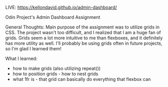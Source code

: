 LIVE: https://kellondavid.github.io/admin-dashboard/

Odin Project's Admin Dashboard Assignment

General Thoughts: Main purpose of the assignment was to utilize grids in CSS. The project wasn't too difficult, and I realized that I am a huge fan of grids. Grids seem a lot more intuitive to me than flexboxes, and it definitely has more utility as well. I'll probably be using grids often in future projects, so I'm glad I learned them!

What I learned:

- how to make grids (also utilizing repeat())
- how to position grids - how to nest grids
- what 1fr is - that grid can basically do everything that flexbox can
